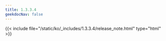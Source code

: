 ```yaml
---
title: 1.3.3.4
geekdocNav: false
---
```

{{< include file="/static/ko/_includes/1.3.3.4/release_note.html" type="html" >}}